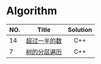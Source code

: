 # Algorithm 
|NO.| Title |Solution|
|:-- | :--------: |:--------:|
|14|[超过一半的数](http://www.jiuzhang.com/problem/14/) | C++|
|7|[树的分层遍历](http://www.jiuzhang.com/problem/7/) | C++|
